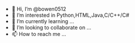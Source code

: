 - 👋 Hi, I’m @bowen0512
- 👀 I’m interested in Python,HTML,Java,C/C++/C#
- 🌱 I’m currently learning ...
- 💞️ I’m looking to collaborate on ...
- 📫 How to reach me ...

<!---
bowen0512/bowen0512 is a ✨ special ✨ repository because its `README.md` (this file) appears on your GitHub profile.
You can click the Preview link to take a look at your changes.
--->
